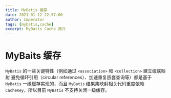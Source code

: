 ```yaml
---
title: MyBatis 缓存
date: 2021-01-12 22:57:00
author: Imperator
tags: [mybatis,cache]
excerpt: MyBatis Cache 简介
---
```


# MyBaits 缓存

`MyBatis` 的一些关键特性（例如通过 `<association>` 和 `<collection>` 建立级联映射
避免循环引用（circular references）、加速重复嵌套查询等）都是基于 `MyBatis` 一级缓存实现的，而且 `MyBatis` 结果集映射相关代码重度依赖 `CacheKey`，所以目前 `MyBatis` 不支持关闭一级缓存。
